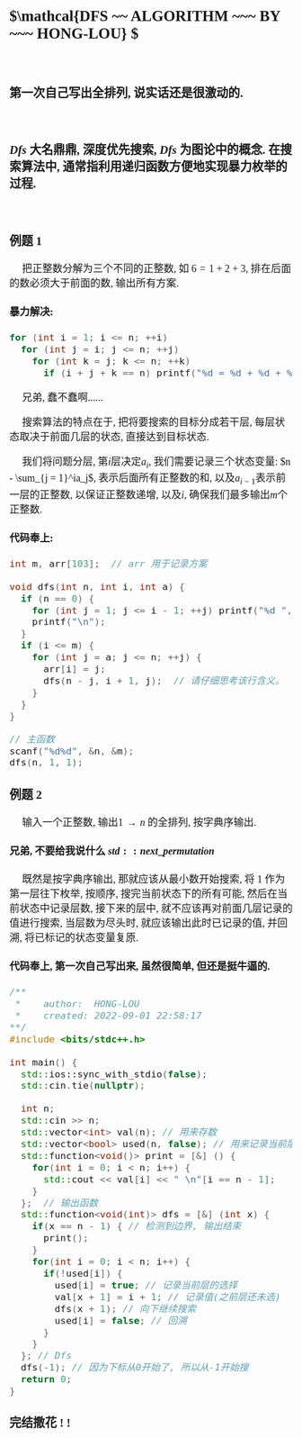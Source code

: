 <font size=4 face="楷体">

<br>
<br>
<br>

## $\mathcal{DFS ~~ ALGORITHM ~~~ BY ~~~ HONG-LOU} $

<br>

### 第一次自己写出全排列, 说实话还是很激动的.
<br>


### $Dfs$ 大名鼎鼎, 深度优先搜索, $Dfs$ 为图论中的概念. 在搜索算法中, 通常指利用递归函数方便地实现暴力枚举的过程.
<br>


### 例题 $\mathcal{1}$

$~~~~$ 把正整数分解为三个不同的正整数, 如 $6 = 1 + 2 + 3$, 排在后面的数必须大于前面的数, 输出所有方案.

#### 暴力解决:
``` c++
for (int i = 1; i <= n; ++i)
  for (int j = i; j <= n; ++j)
    for (int k = j; k <= n; ++k)
      if (i + j + k == n) printf("%d = %d + %d + %d\n", n, i, j, k);
```

$~~~~$ 兄弟, 蠢不蠢啊......

$~~~~$ 搜索算法的特点在于, 把将要搜索的目标分成若干层, 每层状态取决于前面几层的状态, 直接达到目标状态.

$~~~~$ 我们将问题分层, 第$i$层决定$a_i$, 我们需要记录三个状态变量: $n - \sum_{j = 1}^ia_j$, 表示后面所有正整数的和, 以及$a_{i - 1}$表示前一层的正整数, 以保证正整数递增, 以及$i$, 确保我们最多输出$m$个正整数.

#### 代码奉上:
``` c++
int m, arr[103];  // arr 用于记录方案

void dfs(int n, int i, int a) {
  if (n == 0) {
    for (int j = 1; j <= i - 1; ++j) printf("%d ", arr[j]);
    printf("\n");
  }
  if (i <= m) {
    for (int j = a; j <= n; ++j) {
      arr[i] = j;
      dfs(n - j, i + 1, j);  // 请仔细思考该行含义。
    }
  }
}

// 主函数
scanf("%d%d", &n, &m);
dfs(n, 1, 1);
```
### 例题 $\mathcal{2}$

$~~~~$ 输入一个正整数, 输出$1\to n$ 的全排列, 按字典序输出.

#### 兄弟, 不要给我说什么 $std::next\_permutation$

$~~~~$ 既然是按字典序输出, 那就应该从最小数开始搜索, 将 $1$ 作为第一层往下枚举, 按顺序, 搜完当前状态下的所有可能, 然后在当前状态中记录层数, 接下来的层中, 就不应该再对前面几层记录的值进行搜索, 当层数为尽头时, 就应该输出此时已记录的值, 并回溯, 将已标记的状态变量复原.

#### 代码奉上, 第一次自己写出来, 虽然很简单, 但还是挺牛逼的.
``` c++
/**
 *    author:  HONG-LOU
 *    created: 2022-09-01 22:58:17
**/
#include <bits/stdc++.h>

int main() {
  std::ios::sync_with_stdio(false);
  std::cin.tie(nullptr);

  int n;
  std::cin >> n;
  std::vector<int> val(n); // 用来存数
  std::vector<bool> used(n, false); // 用来记录当前层之前的状态
  std::function<void()> print = [&] () {
    for(int i = 0; i < n; i++) {
      std::cout << val[i] << " \n"[i == n - 1];
    }
  };  // 输出函数
  std::function<void(int)> dfs = [&] (int x) {
    if(x == n - 1) { // 检测到边界, 输出结束
      print();
    }
    for(int i = 0; i < n; i++) {
      if(!used[i]) {
        used[i] = true; // 记录当前层的选择
        val[x + 1] = i + 1; // 记录值(之前层还未选)
        dfs(x + 1); // 向下继续搜索
        used[i] = false; // 回溯
      }
    }
  }; // Dfs
  dfs(-1); // 因为下标从0开始了, 所以从-1开始搜
  return 0;
}
```

### 完结撒花 $!~!$